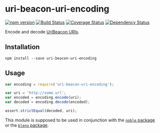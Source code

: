 # uri-beacon-uri-encoding
[![npm version](https://badge.fury.io/js/uri-beacon-uri-encoding.svg)](http://badge.fury.io/js/uri-beacon-uri-encoding)
[![Build Status](https://travis-ci.org/pgaubatz/node-uri-beacon-uri-encoding.svg?branch=master)](https://travis-ci.org/pgaubatz/node-uri-beacon-uri-encoding)
[![Coverage Status](https://coveralls.io/repos/pgaubatz/node-uri-beacon-uri-encoding/badge.svg)](https://coveralls.io/r/pgaubatz/node-uri-beacon-uri-encoding)
[![Dependency Status](https://david-dm.org/pgaubatz/node-uri-beacon-uri-encoding.svg)](https://david-dm.org/pgaubatz/node-uri-beacon-uri-encoding)

Encode and decode [UriBeacon URIs](https://github.com/google/uribeacon/blob/master/specification/AdvertisingMode.md).  

## Installation

    npm install --save uri-beacon-uri-encoding

## Usage
```javascript
var encoding = require('uri-beacon-uri-encoding');

var uri = 'http://some.url';
var encoded = encoding.encode(uri);
var decoded = encoding.decode(encoded);

assert.strictEqual(decoded, uri);
```

This module is supposed to be used in conjunction with the [`noble` package](https://github.com/sandeepmistry/noble) or the [`bleno` package](https://github.com/sandeepmistry/bleno).
